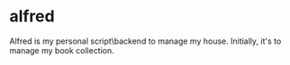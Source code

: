 # alfred
Alfred is my personal script\backend to manage my house. Initially, it's to manage my book collection.
